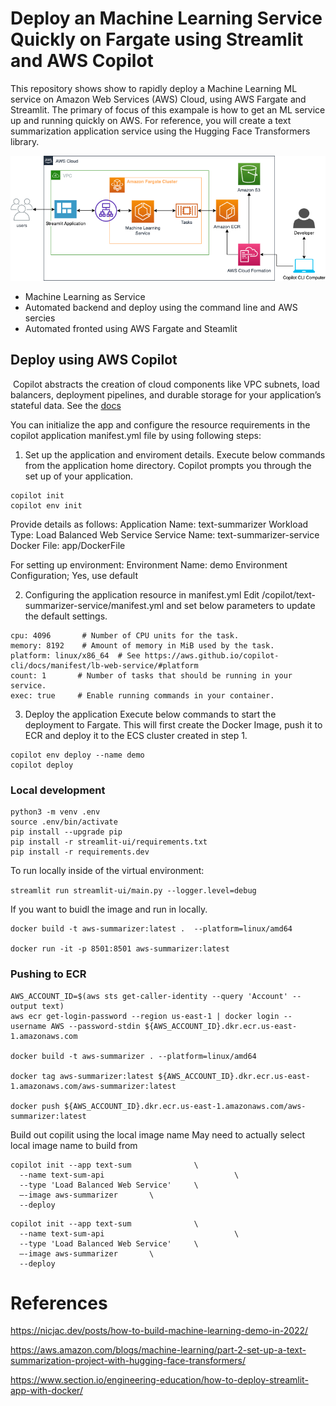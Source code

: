 # Deploy an Machine Learning Service Quickly on Fargate using Streamlit and AWS Copilot

This repository shows show to rapidly deploy a Machine Learning ML service on Amazon Web Services (AWS) Cloud, using AWS Fargate and Streamlit.
The primary of focus of this exampale is how to get an ML service up and running quickly on AWS.
For reference, you will create a text summarization application service using the Hugging Face Transformers library.



![alt text](diagram/textsumapp.png "Text Sum App")

* Machine Learning as Service
* Automated backend and deploy using the command line and AWS sercies
* Automated fronted using AWS Fargate and Steamlit

## Deploy using AWS Copilot
​
Copilot abstracts the creation of cloud components like VPC subnets, load balancers, deployment pipelines, and durable storage for your application’s stateful data.
See the [docs](https://github.com/aws/copilot-cli)

You can initialize the app and configure the resource requirements in the copilot application manifest.yml file by using following steps:

1. Set up the application and enviroment details. 
Execute below commands from the application home directory. Copilot prompts you through the set up of your application. 
```
copilot init
copilot env init
```
Provide details as follows:
Application Name: text-summarizer
Workload Type: Load Balanced Web Service
Service Name: text-summarizer-service
Docker File: app/DockerFile

For setting up environment:
Environment Name: demo
Environment Configuration; Yes, use default

2. Configuring the application resource in manifest.yml 
 Edit <app-home-dir>/copilot/text-summarizer-service/manifest.yml  and set below parameters to update the default settings.

 ```
cpu: 4096       # Number of CPU units for the task.
memory: 8192    # Amount of memory in MiB used by the task.
platform: linux/x86_64  # See https://aws.github.io/copilot-cli/docs/manifest/lb-web-service/#platform
count: 1       # Number of tasks that should be running in your service.
exec: true     # Enable running commands in your container.
```
3. Deploy the application
Execute below commands to start the deployment to Fargate. This will first create the Docker Image, push it to ECR and deploy it to the ECS cluster created in step 1. 

```
copilot env deploy --name demo
copilot deploy
```

### Local development
```
python3 -m venv .env
source .env/bin/activate
pip install --upgrade pip
pip install -r streamlit-ui/requirements.txt
pip install -r requirements.dev
```

To run locally inside of the virtual environment:

`streamlit run streamlit-ui/main.py --logger.level=debug`


If you want to buidl the image and run in locally.
```
docker build -t aws-summarizer:latest .  --platform=linux/amd64

docker run -it -p 8501:8501 aws-summarizer:latest
```

### Pushing to ECR

```
AWS_ACCOUNT_ID=$(aws sts get-caller-identity --query 'Account' --output text)
aws ecr get-login-password --region us-east-1 | docker login --username AWS --password-stdin ${AWS_ACCOUNT_ID}.dkr.ecr.us-east-1.amazonaws.com

docker build -t aws-summarizer . --platform=linux/amd64

docker tag aws-summarizer:latest ${AWS_ACCOUNT_ID}.dkr.ecr.us-east-1.amazonaws.com/aws-summarizer:latest

docker push ${AWS_ACCOUNT_ID}.dkr.ecr.us-east-1.amazonaws.com/aws-summarizer:latest
```

Build out copilit using the local image name
May need to actually select local image name to build from

```
copilot init --app text-sum              \
  --name text-sum-api                             \
  --type 'Load Balanced Web Service'     \
  —-image aws-summarizer       \
  --deploy
```

```
copilot init --app text-sum              \
  --name text-sum-api                             \
  --type 'Load Balanced Web Service'     \
  —-image aws-summarizer       \
  --deploy
```


# References

https://nicjac.dev/posts/how-to-build-machine-learning-demo-in-2022/

https://aws.amazon.com/blogs/machine-learning/part-2-set-up-a-text-summarization-project-with-hugging-face-transformers/

https://www.section.io/engineering-education/how-to-deploy-streamlit-app-with-docker/
